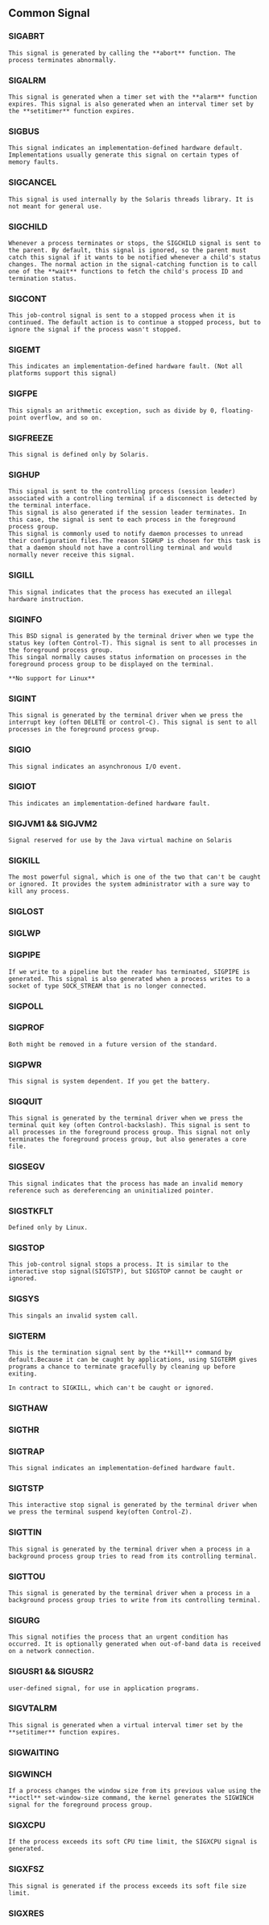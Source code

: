 ## Common Signal

### SIGABRT
```
This signal is generated by calling the **abort** function. The process terminates abnormally.
```
### SIGALRM

```
This signal is generated when a timer set with the **alarm** function expires. This signal is also generated when an interval timer set by the **setitimer** function expires.
```
### SIGBUS

```
This signal indicates an implementation-defined hardware default. Implementations usually generate this signal on certain types of memory faults.
```

### SIGCANCEL

```
This signal is used internally by the Solaris threads library. It is not meant for general use.
```

### SIGCHILD

```
Whenever a process terminates or stops, the SIGCHILD signal is sent to the parent. By default, this signal is ignored, so the parent must catch this signal if it wants to be notified whenever a child's status changes. The normal action in the signal-catching function is to call one of the **wait** functions to fetch the child's process ID and termination status.
```

### SIGCONT

```
This job-control signal is sent to a stopped process when it is continued. The default action is to continue a stopped process, but to ignore the signal if the process wasn't stopped.
```

### SIGEMT

```
This indicates an implementation-defined hardware fault. (Not all platforms support this signal)
```

### SIGFPE

```
This signals an arithmetic exception, such as divide by 0, floating-point overflow, and so on.
```

### SIGFREEZE

```
This signal is defined only by Solaris.
```

### SIGHUP

```
This signal is sent to the controlling process (session leader) associated with a controlling terminal if a disconnect is detected by the terminal interface.
This signal is also generated if the session leader terminates. In this case, the signal is sent to each process in the foreground process group.
This signal is commonly used to notify daemon processes to unread their configuration files.The reason SIGHUP is chosen for this task is that a daemon should not have a controlling terminal and would normally never receive this signal.
```

### SIGILL

```
This signal indicates that the process has executed an illegal hardware instruction.
```

### SIGINFO

```
This BSD signal is generated by the terminal driver when we type the status key (often Control-T). This signal is sent to all processes in the foreground process group.
This singal normally causes status information on processes in the foreground process group to be displayed on the terminal.

**No support for Linux**
```

### SIGINT
```
This signal is generated by the terminal driver when we press the interrupt key (often DELETE or control-C). This signal is sent to all processes in the foreground process group.
```
### SIGIO

```
This signal indicates an asynchronous I/O event.
```

### SIGIOT

```
This indicates an implementation-defined hardware fault.
```

### SIGJVM1 && SIGJVM2

```
Signal reserved for use by the Java virtual machine on Solaris
```

### SIGKILL

```
The most powerful signal, which is one of the two that can't be caught or ignored. It provides the system administrator with a sure way to kill any process.
```

### SIGLOST

### SIGLWP

### SIGPIPE

```
If we write to a pipeline but the reader has terminated, SIGPIPE is generated. This signal is also generated when a process writes to a socket of type SOCK_STREAM that is no longer connected.
```

### SIGPOLL
### SIGPROF
```
Both might be removed in a future version of the standard.
```

### SIGPWR
```
This signal is system dependent. If you get the battery.
```

### SIGQUIT
```
This signal is generated by the terminal driver when we press the terminal quit key (often Control-backslash). This signal is sent to all processes in the foreground process group. This signal not only terminates the foreground process group, but also generates a core file.
```

### SIGSEGV
```
This signal indicates that the process has made an invalid memory reference such as dereferencing an uninitialized pointer.
```

### SIGSTKFLT
```
Defined only by Linux.
```

### SIGSTOP

```
This job-control signal stops a process. It is similar to the interactive stop signal(SIGTSTP), but SIGSTOP cannot be caught or ignored.
```

### SIGSYS

```
This singals an invalid system call.
```

### SIGTERM

```
This is the termination signal sent by the **kill** command by default.Because it can be caught by applications, using SIGTERM gives programs a chance to terminate gracefully by cleaning up before exiting.

In contract to SIGKILL, which can't be caught or ignored.
```

### SIGTHAW
### SIGTHR
### SIGTRAP

```
This signal indicates an implementation-defined hardware fault.
```

### SIGTSTP

```
This interactive stop signal is generated by the terminal driver when we press the terminal suspend key(often Control-Z).
```

### SIGTTIN

```
This signal is generated by the terminal driver when a process in a background process group tries to read from its controlling terminal.
```

### SIGTTOU

```
This signal is generated by the terminal driver when a process in a background process group tries to write from its controlling terminal.
```

### SIGURG

```
This signal notifies the process that an urgent condition has occurred. It is optionally generated when out-of-band data is received on a network connection.
```

### SIGUSR1 && SIGUSR2

```
user-defined signal, for use in application programs.
```

### SIGVTALRM
```
This signal is generated when a virtual interval timer set by the **setitimer** function expires.
```

### SIGWAITING
### SIGWINCH

```
If a process changes the window size from its previous value using the **ioctl** set-window-size command, the kernel generates the SIGWINCH signal for the foreground process group.
```

### SIGXCPU

```
If the process exceeds its soft CPU time limit, the SIGXCPU signal is generated.
```

### SIGXFSZ

```
This signal is generated if the process exceeds its soft file size limit.
```

### SIGXRES










